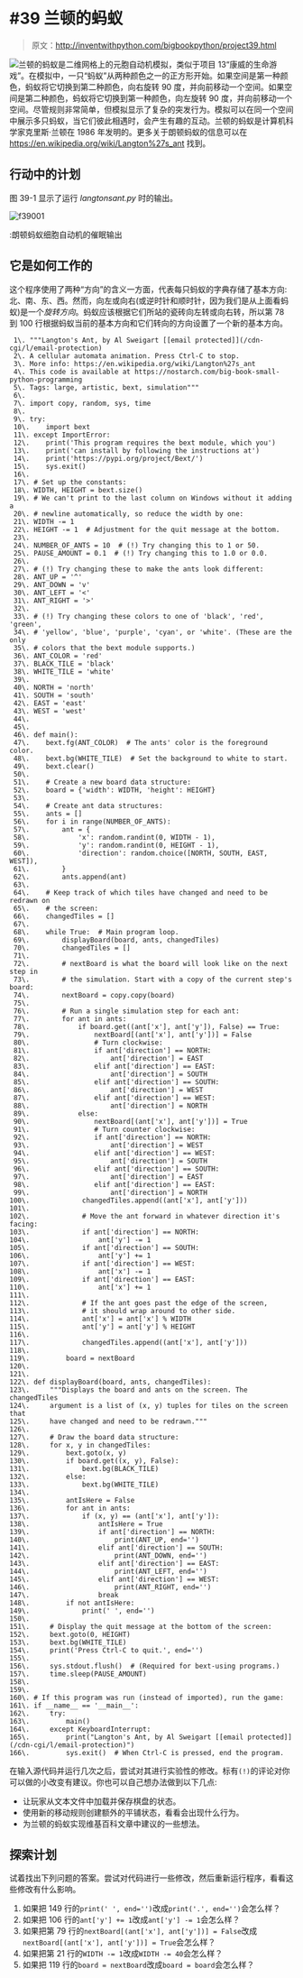 # #39 兰顿的蚂蚁

> 原文：<http://inventwithpython.com/bigbookpython/project39.html>

![](../Images/9d995d63aaead72cad01120081eb8f75.png)兰顿的蚂蚁是二维网格上的元胞自动机模拟，类似于项目 13“康威的生命游戏”。在模拟中，一只“蚂蚁”从两种颜色之一的正方形开始。如果空间是第一种颜色，蚂蚁将它切换到第二种颜色，向右旋转 90 度，并向前移动一个空间。如果空间是第二种颜色，蚂蚁将它切换到第一种颜色，向左旋转 90 度，并向前移动一个空间。尽管规则非常简单，但模拟显示了复杂的突发行为。模拟可以在同一个空间中展示多只蚂蚁，当它们彼此相遇时，会产生有趣的互动。兰顿的蚂蚁是计算机科学家克里斯·兰顿在 1986 年发明的。更多关于朗顿蚂蚁的信息可以在 https://en.wikipedia.org/wiki/Langton%27s_ant 找到。

## 行动中的计划

图 39-1 显示了运行 *langtonsant.py* 时的输出。

![f39001](../Images/c444124258229015df798a1de6d50f2f.png)

:朗顿蚂蚁细胞自动机的催眠输出

## 它是如何工作的

这个程序使用了两种“方向”的含义一方面，代表每只蚂蚁的字典存储了基本方向:北、南、东、西。然而，向左或向右(或逆时针和顺时针，因为我们是从上面看蚂蚁)是一个*旋转方向*。蚂蚁应该根据它们所站的瓷砖向左转或向右转，所以第 78 到 100 行根据蚂蚁当前的基本方向和它们转向的方向设置了一个新的基本方向。

```
 1\. """Langton's Ant, by Al Sweigart [[email protected]](/cdn-cgi/l/email-protection)
 2\. A cellular automata animation. Press Ctrl-C to stop.
 3\. More info: https://en.wikipedia.org/wiki/Langton%27s_ant
 4\. This code is available at https://nostarch.com/big-book-small-python-programming
 5\. Tags: large, artistic, bext, simulation"""
 6\. 
 7\. import copy, random, sys, time
 8\. 
 9\. try:
 10\.    import bext
 11\. except ImportError:
 12\.    print('This program requires the bext module, which you')
 13\.    print('can install by following the instructions at')
 14\.    print('https://pypi.org/project/Bext/')
 15\.    sys.exit()
 16\. 
 17\. # Set up the constants:
 18\. WIDTH, HEIGHT = bext.size()
 19\. # We can't print to the last column on Windows without it adding a
 20\. # newline automatically, so reduce the width by one:
 21\. WIDTH -= 1
 22\. HEIGHT -= 1  # Adjustment for the quit message at the bottom.
 23\. 
 24\. NUMBER_OF_ANTS = 10  # (!) Try changing this to 1 or 50.
 25\. PAUSE_AMOUNT = 0.1  # (!) Try changing this to 1.0 or 0.0.
 26\. 
 27\. # (!) Try changing these to make the ants look different:
 28\. ANT_UP = '^'
 29\. ANT_DOWN = 'v'
 30\. ANT_LEFT = '<'
 31\. ANT_RIGHT = '>'
 32\. 
 33\. # (!) Try changing these colors to one of 'black', 'red', 'green',
 34\. # 'yellow', 'blue', 'purple', 'cyan', or 'white'. (These are the only
 35\. # colors that the bext module supports.)
 36\. ANT_COLOR = 'red'
 37\. BLACK_TILE = 'black'
 38\. WHITE_TILE = 'white'
 39\. 
 40\. NORTH = 'north'
 41\. SOUTH = 'south'
 42\. EAST = 'east'
 43\. WEST = 'west'
 44\. 
 45\. 
 46\. def main():
 47\.    bext.fg(ANT_COLOR)  # The ants' color is the foreground color.
 48\.    bext.bg(WHITE_TILE)  # Set the background to white to start.
 49\.    bext.clear()
 50\. 
 51\.    # Create a new board data structure:
 52\.    board = {'width': WIDTH, 'height': HEIGHT}
 53\. 
 54\.    # Create ant data structures:
 55\.    ants = []
 56\.    for i in range(NUMBER_OF_ANTS):
 57\.        ant = {
 58\.            'x': random.randint(0, WIDTH - 1),
 59\.            'y': random.randint(0, HEIGHT - 1),
 60\.            'direction': random.choice([NORTH, SOUTH, EAST, WEST]),
 61\.        }
 62\.        ants.append(ant)
 63\. 
 64\.    # Keep track of which tiles have changed and need to be redrawn on
 65\.    # the screen:
 66\.    changedTiles = []
 67\. 
 68\.    while True:  # Main program loop.
 69\.        displayBoard(board, ants, changedTiles)
 70\.        changedTiles = []
 71\. 
 72\.        # nextBoard is what the board will look like on the next step in
 73\.        # the simulation. Start with a copy of the current step's board:
 74\.        nextBoard = copy.copy(board)
 75\. 
 76\.        # Run a single simulation step for each ant:
 77\.        for ant in ants:
 78\.            if board.get((ant['x'], ant['y']), False) == True:
 79\.                nextBoard[(ant['x'], ant['y'])] = False
 80\.                # Turn clockwise:
 81\.                if ant['direction'] == NORTH:
 82\.                    ant['direction'] = EAST
 83\.                elif ant['direction'] == EAST:
 84\.                    ant['direction'] = SOUTH
 85\.                elif ant['direction'] == SOUTH:
 86\.                    ant['direction'] = WEST
 87\.                elif ant['direction'] == WEST:
 88\.                    ant['direction'] = NORTH
 89\.            else:
 90\.                nextBoard[(ant['x'], ant['y'])] = True
 91\.                # Turn counter clockwise:
 92\.                if ant['direction'] == NORTH:
 93\.                    ant['direction'] = WEST
 94\.                elif ant['direction'] == WEST:
 95\.                    ant['direction'] = SOUTH
 96\.                elif ant['direction'] == SOUTH:
 97\.                    ant['direction'] = EAST
 98\.                elif ant['direction'] == EAST:
 99\.                    ant['direction'] = NORTH
100\.             changedTiles.append((ant['x'], ant['y']))
101\. 
102\.             # Move the ant forward in whatever direction it's facing:
103\.             if ant['direction'] == NORTH:
104\.                 ant['y'] -= 1
105\.             if ant['direction'] == SOUTH:
106\.                 ant['y'] += 1
107\.             if ant['direction'] == WEST:
108\.                 ant['x'] -= 1
109\.             if ant['direction'] == EAST:
110\.                 ant['x'] += 1
111\. 
112\.             # If the ant goes past the edge of the screen,
113\.             # it should wrap around to other side.
114\.             ant['x'] = ant['x'] % WIDTH
115\.             ant['y'] = ant['y'] % HEIGHT
116\. 
117\.             changedTiles.append((ant['x'], ant['y']))
118\. 
119\.         board = nextBoard
120\. 
121\. 
122\. def displayBoard(board, ants, changedTiles):
123\.     """Displays the board and ants on the screen. The changedTiles
124\.     argument is a list of (x, y) tuples for tiles on the screen that
125\.     have changed and need to be redrawn."""
126\. 
127\.     # Draw the board data structure:
128\.     for x, y in changedTiles:
129\.         bext.goto(x, y)
130\.         if board.get((x, y), False):
131\.             bext.bg(BLACK_TILE)
132\.         else:
133\.             bext.bg(WHITE_TILE)
134\. 
135\.         antIsHere = False
136\.         for ant in ants:
137\.             if (x, y) == (ant['x'], ant['y']):
138\.                 antIsHere = True
139\.                 if ant['direction'] == NORTH:
140\.                     print(ANT_UP, end='')
141\.                 elif ant['direction'] == SOUTH:
142\.                     print(ANT_DOWN, end='')
143\.                 elif ant['direction'] == EAST:
144\.                     print(ANT_LEFT, end='')
145\.                 elif ant['direction'] == WEST:
146\.                     print(ANT_RIGHT, end='')
147\.                 break
148\.         if not antIsHere:
149\.             print(' ', end='')
150\. 
151\.     # Display the quit message at the bottom of the screen:
152\.     bext.goto(0, HEIGHT)
153\.     bext.bg(WHITE_TILE)
154\.     print('Press Ctrl-C to quit.', end='')
155\. 
156\.     sys.stdout.flush()  # (Required for bext-using programs.)
157\.     time.sleep(PAUSE_AMOUNT)
158\. 
159\. 
160\. # If this program was run (instead of imported), run the game:
161\. if __name__ == '__main__':
162\.     try:
163\.         main()
164\.     except KeyboardInterrupt:
165\.         print("Langton's Ant, by Al Sweigart [[email protected]](/cdn-cgi/l/email-protection)")
166\.         sys.exit()  # When Ctrl-C is pressed, end the program. 
```

在输入源代码并运行几次之后，尝试对其进行实验性的修改。标有`(!)`的评论对你可以做的小改变有建议。你也可以自己想办法做到以下几点:

*   让玩家从文本文件中加载并保存棋盘的状态。
*   使用新的移动规则创建额外的平铺状态，看看会出现什么行为。
*   为兰顿的蚂蚁实现维基百科文章中建议的一些想法。

## 探索计划

试着找出下列问题的答案。尝试对代码进行一些修改，然后重新运行程序，看看这些修改有什么影响。

1.  如果把 149 行的`print(' ', end='')`改成`print('.', end='')`会怎么样？
2.  如果把 106 行的`ant['y'] += 1`改成`ant['y'] -= 1`会怎么样？
3.  如果把第 79 行的`nextBoard[(ant['x'], ant['y'])] = False`改成`nextBoard[(ant['x'], ant['y'])] = True`会怎么样？
4.  如果把第 21 行的`WIDTH -= 1`改成`WIDTH -= 40`会怎么样？
5.  如果把 119 行的`board = nextBoard`改成`board = board`会怎么样？